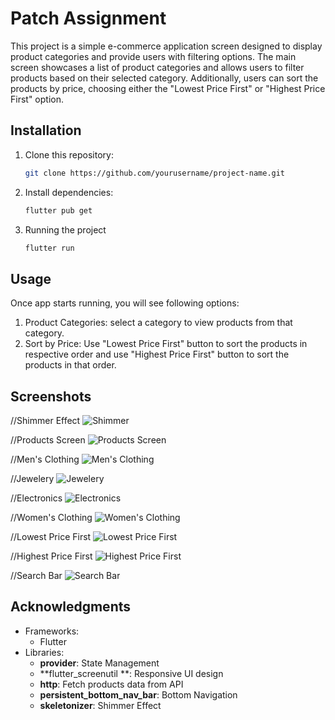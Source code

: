 # Patch Assignment

This project is a simple e-commerce application screen designed to display product categories and provide users with filtering options. The main screen showcases a list of product categories and allows users to filter products based on their selected category. Additionally, users can sort the products by price, choosing either the "Lowest Price First" or "Highest Price First" option.


## Installation

1. Clone this repository:
   ```bash
   git clone https://github.com/yourusername/project-name.git
2. Install dependencies:
   ```bash
   flutter pub get

3. Running the project
   ```bash
   flutter run

## Usage

Once app starts running, you will see following options:
 1. Product Categories: select a category to view products from that category.
 2. Sort by Price: Use "Lowest Price First" button to sort the products in respective order and use "Highest Price First" button to sort the products in that order.
   
## Screenshots

//Shimmer Effect
![Shimmer](https://github.com/user-attachments/assets/35ce133f-5213-4bf2-8e79-96810f6f108c)

//Products Screen
![Products Screen](https://github.com/user-attachments/assets/2d00f171-3407-4d09-b57c-8f744f780e0e)

//Men's Clothing
![Men's Clothing](https://github.com/user-attachments/assets/b9a2b08f-2b38-48c8-974f-22dbd9665f2d)

//Jewelery
![Jewelery](https://github.com/user-attachments/assets/c6bc92a3-34c7-4b95-bc8d-4d7fd095bea4)

//Electronics
![Electronics](https://github.com/user-attachments/assets/1a429c3d-4b20-4e24-92d7-0f7acf634f4f)

//Women's Clothing
![Women's Clothing](https://github.com/user-attachments/assets/f57b1412-8409-45cb-9940-d624f5286522)

//Lowest Price First
![Lowest Price First](https://github.com/user-attachments/assets/be94b608-232d-4634-a365-ffa49748d550)

//Highest Price First
![Highest Price First](https://github.com/user-attachments/assets/175af5c6-142d-4575-aef5-8d527c5aa98d)

//Search Bar
![Search Bar](https://github.com/user-attachments/assets/cd124ce0-706a-4b23-b04a-6ac31341235d)


## Acknowledgments
 - Frameworks:
     - Flutter
 - Libraries:
     - **provider**: State Management
     - **flutter_screenutil **: Responsive UI design
     - **http**: Fetch products data from API
     - **persistent_bottom_nav_bar**: Bottom Navigation
     - **skeletonizer**: Shimmer Effect
